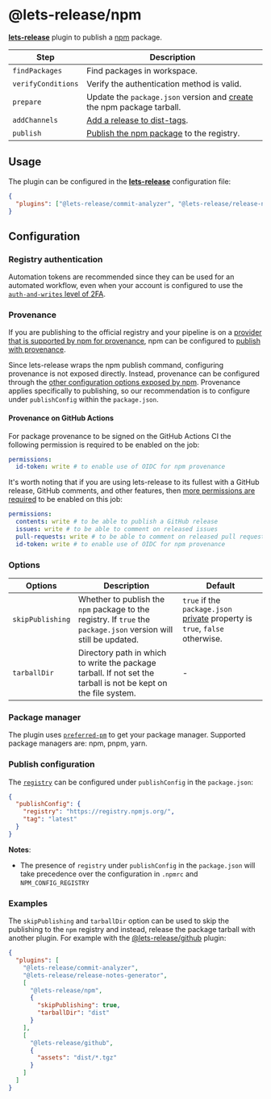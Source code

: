 # @lets-release/npm

**[lets-release][]** plugin to publish a [npm][] package.

| Step               | Description                                                               |
|--------------------|---------------------------------------------------------------------------|
| `findPackages`     | Find packages in workspace.                                               |
| `verifyConditions` | Verify the authentication method is valid.                                |
| `prepare`          | Update the `package.json` version and [create][] the npm package tarball. |
| `addChannels`      | [Add a release to dist-tags][].                                           |
| `publish`          | [Publish the npm package][] to the registry.                              |

## Usage

The plugin can be configured in the **[lets-release][]** configuration file:

```json
{
  "plugins": ["@lets-release/commit-analyzer", "@lets-release/release-notes-generator", "@lets-release/npm"]
}
```

## Configuration

### Registry authentication

Automation tokens are recommended since they can be used for an automated workflow, even when your account is configured to use the [`auth-and-writes` level of 2FA][].

### Provenance

If you are publishing to the official registry and your pipeline is on a [provider that is supported by npm for provenance][], npm can be configured to [publish with provenance][].

Since lets-release wraps the npm publish command, configuring provenance is not exposed directly.
Instead, provenance can be configured through the [other configuration options exposed by npm][].
Provenance applies specifically to publishing, so our recommendation is to configure under `publishConfig` within the `package.json`.

#### Provenance on GitHub Actions

For package provenance to be signed on the GitHub Actions CI the following permission is required
to be enabled on the job:

```yaml
permissions:
  id-token: write # to enable use of OIDC for npm provenance
```

It's worth noting that if you are using lets-release to its fullest with a GitHub release, GitHub comments,
and other features, then [more permissions are required][@lets-release/github] to be enabled on this job:

```yaml
permissions:
  contents: write # to be able to publish a GitHub release
  issues: write # to be able to comment on released issues
  pull-requests: write # to be able to comment on released pull requests
  id-token: write # to enable use of OIDC for npm provenance
```

### Options

| Options          | Description                                                                                                       | Default                                                                         |
|------------------|-------------------------------------------------------------------------------------------------------------------|---------------------------------------------------------------------------------|
| `skipPublishing` | Whether to publish the `npm` package to the registry. If `true` the `package.json` version will still be updated. | `true` if the `package.json` [private][] property is `true`, `false` otherwise. |
| `tarballDir`     | Directory path in which to write the package tarball. If not set the tarball is not be kept on the file system.   | -                                                                               |

### Package manager

The plugin uses [`preferred-pm`][preferred-pm] to get your package manager.
Supported package managers are: npm, pnpm, yarn.

### Publish configuration

The [`registry`][registry] can be configured under `publishConfig` in the `package.json`:

```json
{
  "publishConfig": {
    "registry": "https://registry.npmjs.org/",
    "tag": "latest"
  }
}
```

**Notes**:

- The presence of `registry` under `publishConfig` in the `package.json` will take precedence over the configuration in `.npmrc` and `NPM_CONFIG_REGISTRY`

### Examples

The `skipPublishing` and `tarballDir` option can be used to skip the publishing to the `npm` registry and instead,
release the package tarball with another plugin. For example with the [@lets-release/github][] plugin:

```json
{
  "plugins": [
    "@lets-release/commit-analyzer",
    "@lets-release/release-notes-generator",
    [
      "@lets-release/npm",
      {
        "skipPublishing": true,
        "tarballDir": "dist"
      }
    ],
    [
      "@lets-release/github",
      {
        "assets": "dist/*.tgz"
      }
    ]
  ]
}
```

[lets-release]: ../../
[@lets-release/github]: ../github

[npm]: https://www.npmjs.com
[create]: https://docs.npmjs.com/cli/pack
[Add a release to dist-tags]: https://docs.npmjs.com/cli/dist-tag
[Publish the npm package]: https://docs.npmjs.com/cli/publish
[`auth-and-writes` level of 2FA]: https://docs.npmjs.com/about-two-factor-authentication#authorization-and-writes
[provider that is supported by npm for provenance]: https://docs.npmjs.com/generating-provenance-statements#provenance-limitations
[publish with provenance]: https://docs.npmjs.com/generating-provenance-statements
[other configuration options exposed by npm]: https://docs.npmjs.com/generating-provenance-statements#using-third-party-package-publishing-tools
[private]: https://docs.npmjs.com/files/package.json#private
[preferred-pm]: https://www.npmjs.com/package/preferred-pm
[registry]: https://docs.npmjs.com/misc/registry
